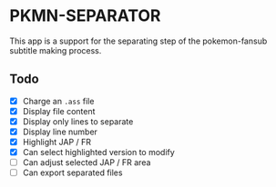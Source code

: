 # PKMN-SEPARATOR

This app is a support for the separating step of the pokemon-fansub subtitle making process.

## Todo

- [x] Charge an `.ass` file
- [x] Display file content
- [x] Display only lines to separate
- [x] Display line number
- [x] Highlight JAP / FR
- [x] Can select highlighted version to modify
- [ ] Can adjust selected JAP / FR area
- [ ] Can export separated files
